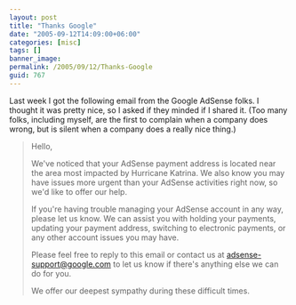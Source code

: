 ```yaml
---
layout: post
title: "Thanks Google"
date: "2005-09-12T14:09:00+06:00"
categories: [misc]
tags: []
banner_image: 
permalink: /2005/09/12/Thanks-Google
guid: 767
---
```


Last week I got the following email from the Google AdSense folks. I thought it was pretty nice, so I asked if they minded if I shared it. (Too many folks, including myself, are the first to complain when a company does wrong, but is silent when a company does a really nice thing.)

<blockquote>
Hello,

We've noticed that your AdSense payment address is located near the area most impacted by Hurricane Katrina. We also know you may have issues more urgent than your AdSense activities right now, so we'd like to offer our help.

If you're having trouble managing your AdSense account in any way, please let us know. We can assist you with holding your payments, updating your payment address, switching to electronic payments, or any other account issues you may have.

Please feel free to reply to this email or contact us at adsense-support@google.com to let us know if there's anything else we can do for you.

We offer our deepest sympathy during these difficult times.
</blockquote>